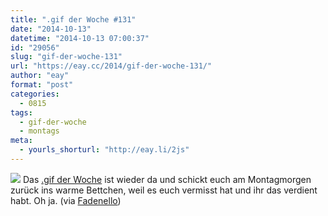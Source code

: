 ```yaml
---
title: ".gif der Woche #131"
date: "2014-10-13"
datetime: "2014-10-13 07:00:37"
id: "29056"
slug: "gif-der-woche-131"
url: "https://eay.cc/2014/gif-der-woche-131/"
author: "eay"
format: "post"
categories:
  - 0815
tags:
  - gif-der-woche
  - montags
meta:
  - yourls_shorturl: "http://eay.li/2js"
---
```


![](https://eay.cc/uploads/2014/todaycancelled.gif) Das [.gif der Woche](//eay.cc/tag/gif-der-woche/) ist wieder da und schickt euch am Montagmorgen zurück ins warme Bettchen, weil es euch vermisst hat und ihr das verdient habt. Oh ja. (via [Fadenello](https://ello.co/fadenaffe/post/5BSG2f_Kk9UzuX9I6GsLWQ))
